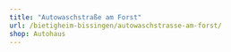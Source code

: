 ```yaml
---
title: "Autowaschstraße am Forst"
url: /bietigheim-bissingen/autowaschstrasse-am-forst/
shop: Autohaus
---
```

